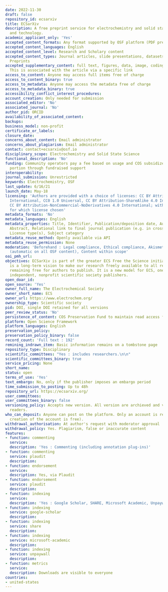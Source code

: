 ```yaml
---
date: 2022-11-30
draft: false
repository_id: ecsarxiv
title: ECSarXiv
description: A free preprint service for electrochemistry and solid state science
  and technology.
academic_applicant_only: 'Yes'
accepted_content_formats: Any format supported by OSF platform (PDF preferred)
accepted_content_languages: English
accepted_content_level: Research and Scholary content
accepted_content_types: Journal articles, slide presentations, datasets, software,
  Preprints
accepted_supplementary_content: full text, figures, data, image, coding, analyses.
  This is associated with the article via a specific link
access_to_content: Anyone may access full items free of charge
access_to_content_binary: true
access_to_metadata: Anyone may access the metadata free of charge
access_to_metadata_binary: true
accessibility_conflict_interest_procedures:
account_creation: Only needed for submission
associated_editor: 'No'
associated_journal: 'No'
author_pid: ORCID
availability_of_associated_content:
backups:
business_model: non-profit
certificate_or_labels:
closure_date:
concerns_about_content: Email administrator
concerns_about_plagiarism: Email administrator
contact: contact+ecsarxiv@osf.io
disciplinary_scope: Electrochemistry and Solid State Science
functional_description: 'No'
funding: Community operators pay a fee based on usage and COS subsidizes the other
  portion through fundraised support
interoperability:
journal_submission: Unrestricted
keywords: Electrochemistry, OSF
last_update: 6/16/21
launch_date: May-18
licensing: 'Authors are provided with a choice of licenses: CC BY Attribution 4.0
  International, CC0 1.0 Universal, CC BY Attribution-ShareAlike 4.0 International,
  CC BY Attribution-NonCommercial-NoDerivatives 4.0 International; with no preference
  for which license chosen'
metadata_formats: 'No'
metadata_languages: English
metadata_properties: Title, Identifier, Publication/deposition date, Author name(s),
  Abstract, Relational link to final journal publication (e.g. in crossref metadata),
  License type(s), Subject category
metadata_reuse_method: Openly available via API
metadata_reuse_permission: None
moderation: 'Beforehand : Legal compliance, Ethical compliance, Akismet spam filtering
  (automatic on all OSF content), Content within scope'
oai_pmh_url:
objectives: ECSarXiv is part of the greater ECS Free the Science initiative, which
  is a long-term vision to make our research freely available to all readers, while
  remaining free for authors to publish. It is a new model for ECS, one of the last
  independent, nonprofit scientific society publishers.
open_doar_id:
open_source: 'Yes'
owner_full_name: The Electrochemical Society
owner_short_name: ECS
owner_url: https://www.electrochem.org/
ownership_type: Scientific society
pid: DOI, single DOI retained for all versions
peer_review_status: 'No'
persistence_of_content: COS Preservation Fund to maintain read access for 50+ years
platform: Open Science Framework
platform_languages: English
preservation_policy:
preservation_policy_binary: false
record_count: 'Full text : 192'
remining_indrawn_item: Basic information remains on a tombstone page
repository_type: Disciplinary
scientific_committees: "Yes : includes researchers.\n\n"
scientific_committees_binary: true
service_pricing: None
short_name:
status: open
terms_of_use: 'Yes'
text_embargo: No, only if the publisher imposes an embargo period
time_submission_to_posting: Up to 48h
repository_url: https://ecsarxiv.org/
user_committees:
user_committees_binary: false
versioning_policy: Accepts new version. All version are archieved and visible for
  readers.
who_can_deposit: Anyone can post on the platform. Only an account is required ( The
  creation of the account is free).
withdrawal_authorisation: At author's request with moderator approval
withdrawal_policy: Yes. Plagiarism, false or inaccurate content
features:
- function: commenting
  service:
  description: 'Yes : Commenting (including annotation plug-ins)'
- function: commenting
  service: plaudit
  description:
- function: endorsement
  service:
  description: Yes, via Plaudit
- function: endorsement
  service: plaudit
  description:
- function: indexing
  service:
  description: 'Yes : Google Scholar, SHARE, Microsoft Academic, Unpaywall'
- function: indexing
  service: google-scholar
  description:
- function: indexing
  service: share
  description:
- function: indexing
  service: microsoft-academic
  description:
- function: indexing
  service: unpaywall
  description:
- function: metrics
  service:
  description: Downloads are visible to everyone
countries:
- united-states
---
```



